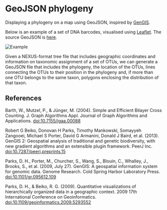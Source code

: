 # GeoJSON phylogeny

Displaying a phylogeny on a map using GeoJSON, inspired by [GenGIS](http://kiwi.cs.dal.ca/GenGIS/Main_Page).

Below is an example of a set of DNA barcodes, visualised using [Leaflet](http://leafletjs.com/). The source GeoJSON is [here](https://github.com/rdmpage/geojson-phylogeny/blob/master/examples/AMPSA361-13.COI-5P.json).

![Example](https://github.com/rdmpage/geojson-phylogeny/blob/master/examples/AMPSA361-13.COI-5P.png)

Given a NEXUS-format tree file that includes geographic coordinates and information on taxonomic assignment of a set of OTUs, we can generate a GeoJSON file that includes the phylogeny, the location of the OTUs, lines connecting the OTUs to their position in the phylogeny and, if more than one OTU belongs to the same taxon, polygons enclosing the distribution of that taxon.

## References

Barth, W., Mutzel, P., & Jünger, M. (2004). Simple and Efficient Bilayer Cross Counting. J. Graph Algorithms Appl. Journal of Graph Algorithms and Applications. [doi:10.7155/jgaa.00088](http://dx.doi.org/10.7155/jgaa.00088)

Robert G Beiko, Donovan H Parks, Timothy Mankowski, Somayyeh Zangooei, Michael S Porter, David G Armanini, Donald J Baird, et al. (2013). GenGIS 2: Geospatial analysis of traditional and genetic biodiversity, with new gradient algorithms and an extensible plugin framework. PeerJ Inc. [doi:10.7287/peerj.preprints.15](http;//dx.doi.org/10.7287/peerj.preprints.15)

Parks, D. H., Porter, M., Churcher, S., Wang, S., Blouin, C., Whalley, J., Brooks, S., et al. (2009, July 27). GenGIS: A geospatial information system for genomic data. Genome Research. Cold Spring Harbor Laboratory Press. [doi:10.1101/gr.095612.109](http://dx.doi.org/10.1101/gr.095612.109)

Parks, D. H., & Beiko, R. G. (2009). Quantitative visualizations of hierarchically organized data in a geographic context. 2009 17th International Conference on Geoinformatics. [doi:10.1109/geoinformatics.2009.5293552](http://dx.doi.org/10.1109/geoinformatics.2009.5293552)

